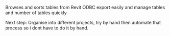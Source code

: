 Browses and sorts tables from Revit ODBC export easily and manage tables and number of tables quickly

Next step:
    Organise into different projects, try by hand then automate that process so i dont have to do it by hand.